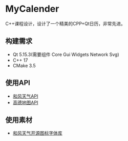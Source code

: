 # MyCalender
C++课程设计，设计了一个精美的CPP+Qt日历，非常先进。

## 构建需求
- Qt 5.15.3(需要组件 Core Gui Widgets Network Svg)
- C++ 17
- CMake 3.5

## 使用API
- [和风天气API](https://dev.qweather.com/)
- [高德地图API](https://lbs.amap.com/)

## 使用素材
- [和风天气开源图标字体库](https://icons.qweather.com/)